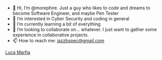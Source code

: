 - 👋 Hi, I’m @morephire. Just a guy who likes to code and dreams to become Software Engineer, and maybe Pen Tester 
- 👀 I’m interested in Cyber Security and coding in general
- 🌱 I’m currently learning a bit of everything
- 💞️ I’m looking to collaborate on... whatever. I just want to gather some experience in collaborative projects.
- 📫 How to reach me: jazzbspec@gmail.com 

<div class="badge-base LI-profile-badge" data-locale="en_US" data-size="medium" data-theme="dark" data-type="VERTICAL" data-vanity="luca-marfia-5973491ba" data-version="v1"><a class="badge-base__link LI-simple-link" href="https://nl.linkedin.com/in/luca-marfia-5973491ba/en?trk=profile-badge">Luca Marfia</a></div>
              


<!---
morephire/morephire is a ✨ special ✨ repository because its `README.md` (this file) appears on your GitHub profile.
You can click the Preview link to take a look at your changes.
--->
